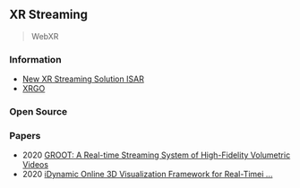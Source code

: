 ## XR Streaming
> WebXR



### Information
- [New XR Streaming Solution ISAR](https://holo-light.com/new-xr-streaming-solution-isar/)
- [XRGO](https://xrgo.io/)



### Open Source



### Papers
- 2020 [GROOT: A Real-time Streaming System of High-Fidelity Volumetric Videos](https://juheonyi.github.io/files/GROOT.pdf)
- 2020 [iDynamic Online 3D Visualization Framework for Real-Timei ...](https://www.mdpi.com/2220-9964/9/3/166/pdf)

